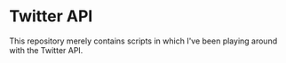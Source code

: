 # Twitter API
This repository merely contains scripts in which I've been playing around with the Twitter API. 